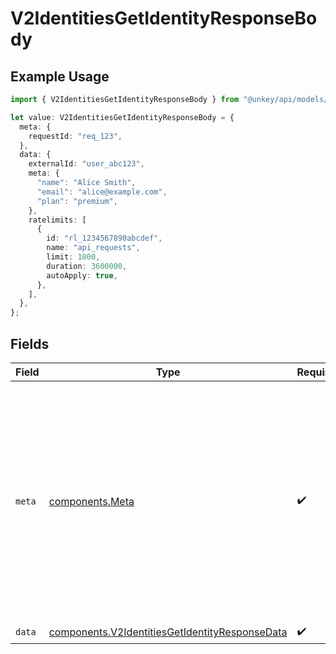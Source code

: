 # V2IdentitiesGetIdentityResponseBody

## Example Usage

```typescript
import { V2IdentitiesGetIdentityResponseBody } from "@unkey/api/models/components";

let value: V2IdentitiesGetIdentityResponseBody = {
  meta: {
    requestId: "req_123",
  },
  data: {
    externalId: "user_abc123",
    meta: {
      "name": "Alice Smith",
      "email": "alice@example.com",
      "plan": "premium",
    },
    ratelimits: [
      {
        id: "rl_1234567890abcdef",
        name: "api_requests",
        limit: 1000,
        duration: 3600000,
        autoApply: true,
      },
    ],
  },
};
```

## Fields

| Field                                                                                                                                                                                                                                                           | Type                                                                                                                                                                                                                                                            | Required                                                                                                                                                                                                                                                        | Description                                                                                                                                                                                                                                                     |
| --------------------------------------------------------------------------------------------------------------------------------------------------------------------------------------------------------------------------------------------------------------- | --------------------------------------------------------------------------------------------------------------------------------------------------------------------------------------------------------------------------------------------------------------- | --------------------------------------------------------------------------------------------------------------------------------------------------------------------------------------------------------------------------------------------------------------- | --------------------------------------------------------------------------------------------------------------------------------------------------------------------------------------------------------------------------------------------------------------- |
| `meta`                                                                                                                                                                                                                                                          | [components.Meta](../../models/components/meta.md)                                                                                                                                                                                                              | :heavy_check_mark:                                                                                                                                                                                                                                              | Metadata object included in every API response. This provides context about the request and is essential for debugging, audit trails, and support inquiries. The `requestId` is particularly important when troubleshooting issues with the Unkey support team. |
| `data`                                                                                                                                                                                                                                                          | [components.V2IdentitiesGetIdentityResponseData](../../models/components/v2identitiesgetidentityresponsedata.md)                                                                                                                                                | :heavy_check_mark:                                                                                                                                                                                                                                              | N/A                                                                                                                                                                                                                                                             |